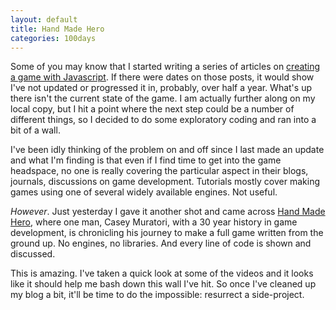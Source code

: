 ```yaml
---
layout: default
title: Hand Made Hero
categories: 100days
---
```


Some of you may know that I started writing a series of articles on [creating a game with Javascript](http://gablaxian.com/articles/creating-a-game-with-javascript/). If there were dates on those posts, it would show I've not updated or progressed it in, probably, over half a year. What's up there isn't the current state of the game. I am actually further along on my local copy, but I hit a point where the next step could be a number of different things, so I decided to do some exploratory coding and ran into a bit of a wall.

I've been idly thinking of the problem on and off since I last made an update and what I'm finding is that even if I find time to get into the game headspace, no one is really covering the particular aspect in their blogs, journals, discussions on game development. Tutorials mostly cover making games using one of several widely available engines. Not useful.

*However*. Just yesterday I gave it another shot and came across [Hand Made Hero](https://handmadehero.org/), where one man, Casey Muratori, with a 30 year history in game development, is chronicling his journey to make a full game written from the ground up. No engines, no libraries. And every line of code is shown and discussed.

This is amazing. I've taken a quick look at some of the videos and it looks like it should help me bash down this wall I've hit. So once I've cleaned up my blog a bit, it'll be time to do the impossible: resurrect a side-project.
